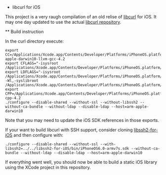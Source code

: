 * libcurl for iOS

This project is a very raugh compilation of an old relise of [libcurl](http://curl.haxx.se/libcurl/) for iOS. It may one day updated to use the actual [libcurl repository](https://github.com/bagder/curl).

** Build instruction

In the curl directory execute:

```
export CC=/Applications/Xcode.app/Contents/Developer/Platforms/iPhoneOS.platform/Developer/usr/bin/arm-apple-darwin10-llvm-gcc-4.2 
export CFLAGS="-isysroot /Applications/Xcode.app/Contents/Developer/Platforms/iPhoneOS.platform/Developer/SDKs/iPhoneOS6.0.sdk"
export LDFLAGS="-isysroot /Applications/Xcode.app/Contents/Developer/Platforms/iPhoneOS.platform/Developer/SDKs/iPhoneOS6.0.sdk -Wl,-syslibroot /Applications/Xcode.app/Contents/Developer/Platforms/iPhoneOS.platform/Developer/SDKs/iPhoneOS6.0.sdk"
export CPP=/Applications/Xcode.app/Contents/Developer/Platforms/iPhoneOS.platform/Developer/usr/bin/llvm-cpp-4.2 
./configure --disable-shared --without-ssl --without-libssh2 --without-ca-bundle --without-ldap --disable-ldap --host=arm-apple-darwin10
```

Note that you may need to update the iOS SDK references in those exports.

If your want to build libcurl with SSH support, consider cloning [libssh2-for-iOS](https://github.com/x2on/libssh2-for-iOS) and then configure with:

```
./configure --disable-shared --without-ssl --with-libssh2=../../libssh2-for-iOS/bin/iPhoneOS6.0-armv7s.sdk --without-ca-bundle --without-ldap --disable-ldap --host=arm-apple-darwin10
```

If everything went well, you should now be able to build a static iOS library using the XCode project in this repository.